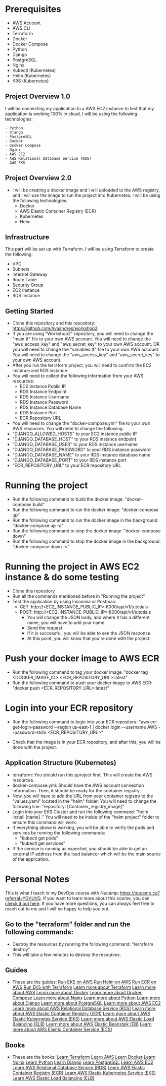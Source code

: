 # Prerequisites

- AWS Account
- AWS CLI
- Terraform
- Docker
- Docker Compose
- Python
- Django
- PostgreSQL
- Nginx
- Kubectl (Kubernetes)
- Helm (Kubernetes)
- K9S (Kubernetes)

## Project Overview 1.0

I will be connecting my application to a AWS EC2 instance to test that my application is working 100% in cloud. I will be using the following technologies:

    - Python
    - Django
    - PostgreSQL
    - Docker
    - Docker Compose
    - Nginx
    - AWS EC2
    - AWS Relational Database Service (RDS)
    - AWS EKS

## Project Overview 2.0

- I will be creating a docker image and I will uploaded to the AWS registry, and I will use the image to run the project into Kubernetes. I will be using the following technologies:
    - Docker
    - AWS Elastic Container Registry (ECR)
    - Kubernetes
    - Helm


## Infrastructure
This part will be set up with Terraform. I will be using Terraform to create the following:

- VPC
- Subnets
- Internet Gateway
- Route Table
- Security Group
- EC2 Instance
- RDS Instance

## Getting Started

- Clone this repository and this repository: https://github.com/hvaandres/workshop2
- If you are using "Workshop2" repository, you will need to change the "main.tf" file to your own AWS account. You will need to change the "aws_access_key" and "aws_secret_key" to your own AWS account. OR you will need to change the "variables.tf" file to your own AWS account. You will need to change the "aws_access_key" and "aws_secret_key" to your own AWS account.
- After you run the terraform project, you will need to confirm the EC2 instance and RDS instance. 
- You will need to collect the following information from your AWS resources:
    - EC2 Instance Public IP
    - RDS Instance Endpoint
    - RDS Instance Username
    - RDS Instance Password
    - RDS Instance Database Name
    - RDS Instance Port
    - ECR Repository URL
- You will need to change the "docker-compose.yml" file to your own AWS resources. You will need to change the following:
- "DJANGO_ALLOWED_HOSTS" to your EC2 instance public IP
- "DJANGO_DATABASE_HOST" to your RDS instance endpoint
- "DJANGO_DATABASE_USER" to your RDS instance username
- "DJANGO_DATABASE_PASSWORD" to your RDS instance password
- "DJANGO_DATABASE_NAME" to your RDS instance database name
- "DJANGO_DATABASE_PORT" to your RDS instance port
- "ECR_REPOSITORY_URL" to your ECR repository URL

# Running the project
- Run the following command to build the docker image: "docker-compose build"
- Run the following command to run the docker image: "docker-compose up"
- Run the following command to run the docker image in the background: "docker-compose up -d"
- Run the following command to stop the docker image: "docker-compose down"
- Run the following command to stop the docker image in the background: "docker-compose down -v"

# Running the project in AWS EC2 instance & do some testing

- Clone this repository
- Run all the commands mentioned before in "Running the project"
- Test the application by using Insonmia or Postman:
    - GET: http://<EC2_INSTANCE_PUBLIC_IP>:8000/api/v1/tutotials
    - POST: http://<EC2_INSTANCE_PUBLIC_IP>:8000/api/v1/tutotials
      - You will change the JSON body, and where it has a different name, you will have to add your name.
      - Send the request
      - If it is successful, you will be able to see the JSON response.
      - At this point, you will know that you're done with the project.

# Push your docker image to AWS ECR
- Run the following command to tag your docker image: "docker tag <DOCKER_IMAGE_ID> <ECR_REPOSITORY_URL>:latest"
- Run the following command to push your docker image to AWS ECR: "docker push <ECR_REPOSITORY_URL>:latest"

# Login into your ECR repository

- Run the following command to login into your ECR repository: "aws ecr get-login-password --region us-east-1 | docker login --username AWS --password-stdin <ECR_REPOSITORY_URL>"

- Check that the image is in your ECR repository, and after this, you will be done with the project.


## Application Structure (Kubernetes)

- terraform: You should run this pproject first. This will create the AWS resources.
- docker-compose.yml: Should have the AWS account connection information. Then, it should be ready for the container registry
- Now, you will have to add the URL from your container registry to the "values.yaml" located in the "helm" folder. You will need to change the following line: "repository: [Container_registry_image]"
- Login into your EKS Cluster and run the following command: "helm install [name] ." You will need to be inside of the "helm project" folder to ensure this command will work.
- If everything above is working, you will be able to verify the pods and services by running the following commands:
    - "kubectl get pods"
    - "kubectl get services"
- If the service is running as expected, you should be able to get an external IP address from the load balancer which will be the main source of the application.


# Personal Notes

This is what I teach in my DevOps course with Nucamp: https://nucamp.co?referral=YGVUVG. If you want to learn more about this course, you can [check it out here](https://nucamp.co?referral=YGVUVG). If you have more questions, you can always feel free to reach out to me and I will be happy to help you out.


## Go to the "terraform" folder and run the following commands:

- Destroy the resources by running the following command: "terraform destroy"
- This will take a few minutes to destroy the resources.

## Guides

- These are the guides:
[Run EKS on AWS](https://docs.aws.amazon.com/eks/latest/userguide/what-is-eks.html)
[Run Helm on AWS](https://docs.aws.amazon.com/eks/latest/userguide/helm.html)
[Run ECR on AWS](https://docs.aws.amazon.com/AmazonECR/latest/userguide/what-is-ecr.html)
[Run EKS with Terraform](https://registry.terraform.io/providers/hashicorp/aws/latest/docs/resources/eks_cluster)
[Learn more about Terraform](https://www.terraform.io/docs/index.html)
[Learn more about AWS](https://aws.amazon.com/)
[Learn more about Docker](https://docs.docker.com/)
[Learn more about Docker Compose](https://docs.docker.com/compose/)
[Learn more about Nginx](https://docs.nginx.com/nginx/admin-guide/)
[Learn more about Python](https://docs.python.org/3/)
[Learn more about Django](https://docs.djangoproject.com/en/3.2/)
[Learn more about PostgreSQL](https://www.postgresql.org/docs/)
[Learn more about AWS EC2](https://docs.aws.amazon.com/AWSEC2/latest/UserGuide/concepts.html)
[Learn more about AWS Relational Database Service (RDS)](https://docs.aws.amazon.com/AmazonRDS/latest/UserGuide/Welcome.html)
[Learn more about AWS Elastic Container Registry (ECR)](https://docs.aws.amazon.com/AmazonECR/latest/userguide/what-is-ecr.html)
[Learn more about AWS Elastic Kubernetes Service (EKS)](https://docs.aws.amazon.com/eks/latest/userguide/what-is-eks.html)
[Learn more about AWS Elastic Load Balancing (ELB)](https://docs.aws.amazon.com/elasticloadbalancing/latest/userguide/what-is-load-balancing.html)
[Learn more about AWS Elastic Beanstalk (EB)](https://docs.aws.amazon.com/elasticbeanstalk/latest/dg/Welcome.html)
[Learn more about AWS Elastic Container Service (ECS)](https://docs.aws.amazon.com/AmazonECS/latest/developerguide/Welcome.html)

## Books
- These are the books:
[Learn Terraform](https://www.terraformupandrunning.com/)
[Learn AWS](https://www.amazon.com/Amazon-Web-Services-Step-Step/dp/1119138558)
[Learn Docker](https://www.amazon.com/Docker-Deep-Dive-Nigel-Poulton/dp/1491935677)
[Learn Nginx](https://www.amazon.com/Nginx-HTTP-Server-Second-Configuration/dp/1491905018)
[Learn Python](https://www.amazon.com/Python-Crash-Course-Hands-Project-Based/dp/1593279280)
[Learn Django](https://www.amazon.com/Django-2-0-Web-Development-Quickly/dp/1787125939)
[Learn PostgreSQL](https://www.amazon.com/PostgreSQL-12-High-Performance-Scalable-Reliable/dp/1484250629)
[Learn AWS EC2](https://www.amazon.com/Amazon-Web-Services-Step-Step/dp/1119138558)
[Learn AWS Relational Database Service (RDS)](https://www.amazon.com/Amazon-Web-Services-Step-Step/dp/1119138558)
[Learn AWS Elastic Container Registry (ECR)](https://www.amazon.com/Amazon-Web-Services-Step-Step/dp/1119138558)
[Learn AWS Elastic Kubernetes Service (EKS)](https://www.amazon.com/Amazon-Web-Services-Step-Step/dp/1119138558)
[Learn AWS Elastic Load Balancing (ELB)](https://www.amazon.com/Amazon-Web-Services-Step-Step/dp/1119138558)


